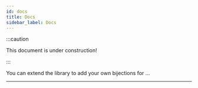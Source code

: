 ```yaml
---
id: docs
title: Docs
sidebar_label: Docs
---
```


:::caution

This document is under construction!

:::

You can extend the library to add your own bijections for ...

---
